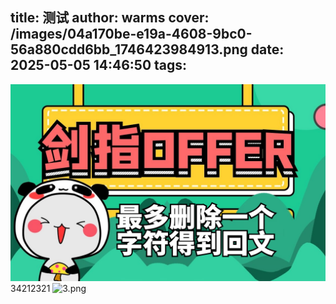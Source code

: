 title: 测试
author: warms
cover: /images/04a170be-e19a-4608-9bc0-56a880cdd6bb_1746423984913.png
date: 2025-05-05 14:46:50
tags:
---
![432.png](/images/432.png)
34212321
![3.png](http://198.18.0.1:8081/images/3.png)
